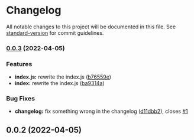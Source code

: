 # Changelog

All notable changes to this project will be documented in this file. See [standard-version](https://github.com/conventional-changelog/standard-version) for commit guidelines.

### [0.0.3](https://github.com/REND42/conventional-commit-template/compare/v0.0.2...v0.0.3) (2022-04-05)


### Features

* **index.js:** rewrite the index.js ([b76559e](https://github.com/REND42/conventional-commit-template/commit/b76559efe61dbfb85c85419bd92c2d08766fb30a))
* **index:** rewrite the index.js ([ba9314a](https://github.com/REND42/conventional-commit-template/commit/ba9314a1ec5104da93238428bdd57d6e216ffa51))


### Bug Fixes

* **changelog:** fix something wrong in the changelog ([d11dbb2](https://github.com/REND42/conventional-commit-template/commit/d11dbb21bbe74cbd0a3c7953b904c0142f5f4467)), closes [#1](https://github.com/REND42/conventional-commit-template/issues/1)

## 0.0.2 (2022-04-05)
